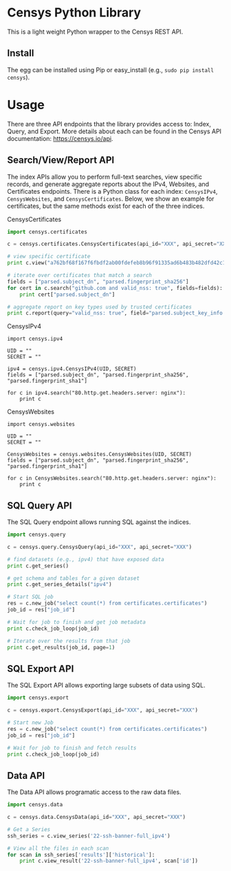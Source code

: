 Censys Python Library
=====================

This is a light weight Python wrapper to the Censys REST API.

Install
-------

The egg can be installed using Pip or easy_install (e.g., `sudo pip install censys`).

Usage
=====

There are three API endpoints that the library provides access to: Index,
Query, and Export. More details about each can be found in the Censys API
documentation: https://censys.io/api.


Search/View/Report API
----------------------

The index APIs allow you to perform full-text searches, view specific records,
and generate aggregate reports about the IPv4, Websites, and Certificates
endpoints. There is a Python class for each index: `CensysIPv4`,
`CensysWebsites`, and `CensysCertificates`. Below, we show an example for
certificates, but the same methods exist for each of the three indices.

CensysCertificates
```python
import censys.certificates

c = censys.certificates.CensysCertificates(api_id="XXX", api_secret="XXX")

# view specific certificate
print c.view("a762bf68f167f6fbdf2ab00fdefeb8b96f91335ad6b483b482dfd42c179be076")

# iterate over certificates that match a search
fields = ["parsed.subject_dn", "parsed.fingerprint_sha256"]
for cert in c.search("github.com and valid_nss: true", fields=fields):
	print cert["parsed.subject_dn"]

# aggregate report on key types used by trusted certificates
print c.report(query="valid_nss: true", field="parsed.subject_key_info.key_algorithm.name")

```

CensysIPv4
```
import censys.ipv4

UID = ""
SECRET = ""

ipv4 = censys.ipv4.CensysIPv4(UID, SECRET)
fields = ["parsed.subject_dn", "parsed.fingerprint_sha256", "parsed.fingerprint_sha1"]

for c in ipv4.search("80.http.get.headers.server: nginx"):
	print c
```
CensysWebsites
```
import censys.websites

UID = ""
SECRET = ""

CensysWebsites = censys.websites.CensysWebsites(UID, SECRET)
fields = ["parsed.subject_dn", "parsed.fingerprint_sha256", "parsed.fingerprint_sha1"]

for c in CensysWebsites.search("80.http.get.headers.server: nginx"):
	print c
```

SQL Query API
-------------

The SQL Query endpoint allows running SQL against the indices.

```python
import censys.query

c = censys.query.CensysQuery(api_id="XXX", api_secret="XXX")

# find datasets (e.g., ipv4) that have exposed data
print c.get_series()

# get schema and tables for a given dataset
print c.get_series_details("ipv4")

# Start SQL job
res = c.new_job("select count(*) from certificates.certificates")
job_id = res["job_id"]

# Wait for job to finish and get job metadata
print c.check_job_loop(job_id)

# Iterate over the results from that job
print c.get_results(job_id, page=1)

```


SQL Export API
--------------

The SQL Export API allows exporting large subsets of data using SQL.

```python
import censys.export

c = censys.export.CensysExport(api_id="XXX", api_secret="XXX")

# Start new Job
res = c.new_job("select count(*) from certificates.certificates")
job_id = res["job_id"]

# Wait for job to finish and fetch results
print c.check_job_loop(job_id)

```

Data API
--------

The Data API allows programatic access to the raw data files.

```python
import censys.data

c = censys.data.CensysData(api_id="XXX", api_secret="XXX")

# Get a Series
ssh_series = c.view_series('22-ssh-banner-full_ipv4')

# View all the files in each scan
for scan in ssh_series['results']['historical']:
    print c.view_result('22-ssh-banner-full_ipv4', scan['id'])
```
